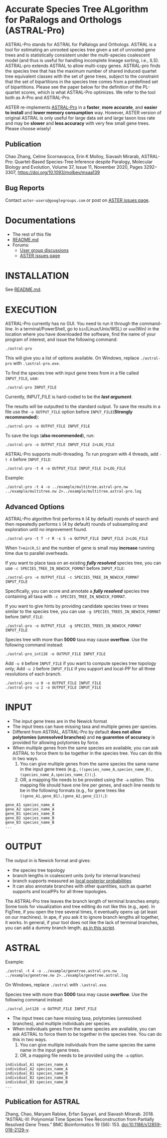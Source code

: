 # Accurate Species Tree ALgorithm for PaRalogs and Orthologs (ASTRAL-Pro)
ASTRAL-Pro stands for ASTRAL for PaRalogs and Orthologs. ASTRAL is a tool for estimating an unrooted species tree given a set of unrooted gene trees and is statistically consistent under the multi-species coalescent model (and thus is useful for handling incomplete lineage sorting, i.e., ILS). ASTRAL-pro extends ASTRAL to allow multi-copy genes. ASTRAL-pro finds the species tree that has the maximum number of shared induced quartet tree equivalent classes with the set of gene trees, subject to the constraint that the set of bipartitions in the species tree comes from a predefined set of bipartitions. Please see the paper below for the definition of the PL-quartet scores, which is what ASTRAL-Pro optimizes. We refer to the tool both as A-Pro and ASTRAL-Pro. 

ASTER re-implements [ASTRAL-Pro](https://github.com/chaoszhang/A-pro) in a **faster**, **more accurate**, and **easier to install** and **lower memory consumption** way. However, ASTER version of original ASTRAL is only useful for large data set and large taxon loss rate and may be **slower** and **less accuracy** with very few small gene trees. Please choose wisely!

## Publication

Chao Zhang, Celine Scornavacca, Erin K Molloy, Siavash Mirarab, ASTRAL-Pro: Quartet-Based Species-Tree Inference despite Paralogy, Molecular Biology and Evolution, Volume 37, Issue 11, November 2020, Pages 3292–3307, https://doi.org/10.1093/molbev/msaa139

## Bug Reports

Contact ``aster-users@googlegroups.com`` or post on [ASTER issues page](https://github.com/chaoszhang/ASTER/issues).

# Documentations
- The rest of this file
- [README.md](../README.md)
- Forums:
  - [User group discussions](https://groups.google.com/forum/#!forum/aster-users)
  - [ASTER issues page](https://github.com/chaoszhang/ASTER/issues)

# INSTALLATION
See [README.md](../README.md).

# EXECUTION
ASTRAL-Pro currently has no GUI. You need to run it through the command-line. In a terminal/PowerShell, go to `bin`(Linux/Unix/WSL) or `exe`(Win) in the location where you have downloaded the software, find the name of your program of interest, and issue the following command:

```
./astral-pro
```

This will give you a list of options available. On Windows, replace `./astral-pro` with `.\astral-pro.exe`.

To find the species tree with input gene trees from in a file called `INPUT_FILE`, use:

```
./astral-pro INPUT_FILE
```

Currently, INPUT_FILE is hard-coded to be the ***last argument***. 

The results will be outputted to the standard output. To save the results in a file use the `-o OUTPUT_FILE` option before `INPUT_FILE`(**Strongly recommended**):

```
./astral-pro -o OUTPUT_FILE INPUT_FILE
```

To save the logs (**also recommended**), run:

```
./astral-pro -o OUTPUT_FILE INPUT_FILE 2>LOG_FILE
```

ASTRAL-Pro supports multi-threading. To run program with 4 threads, add `-t 4` before `INPUT_FILE`:

```
./astral-pro -t 4 -o OUTPUT_FILE INPUT_FILE 2>LOG_FILE
```

Example: 
```
./astral-pro -t 4 -o ../example/multitree.astral-pro.nw ../example/multitree.nw 2>../example/multitree.astral-pro.log
```

## Advanced Options

ASTRAL-Pro algorithm first performs `R` (4 by default) rounds of search and then repeatedly performs `S` (4 by default) rounds of subsampling and exploration until no improvement found.

```
./astral-pro -t T -r R -s S -o OUTPUT_FILE INPUT_FILE 2>LOG_FILE
```

When `T>min(R,S)` and the number of gene is small may **increase** running time due to parallel overheads. 

If you want to place taxa on an existing ***fully resolved*** species tree, you can use `-c SPECIES_TREE_IN_NEWICK_FORMAT` before `INPUT_FILE`:

```
./astral-pro -o OUTPUT_FILE -c SPECIES_TREE_IN_NEWICK_FORMAT INPUT_FILE
```

Specifically, you can score and annotate a ***fully resolved*** species tree containing all taxa with `-c SPECIES_TREE_IN_NEWICK_FORMAT`.

If you want to give hints by providing candidate species trees or trees similar to the species tree, you can use `-g SPECIES_TREES_IN_NEWICK_FORMAT` before `INPUT_FILE`:

```
./astral-pro -o OUTPUT_FILE -g SPECIES_TREES_IN_NEWICK_FORMAT INPUT_FILE
```

Species tree with more than **5000** taxa may cause **overflow**. Use the following command instead:

```
./astral-pro_int128 -o OUTPUT_FILE INPUT_FILE
```

Add `-u 0` before `INPUT_FILE` if you want to compute species tree topology only; Add `-u 2` before `INPUT_FILE` if you support and local-PP for all three resolutions of each branch.

```
./astral-pro -u 0 -o OUTPUT_FILE INPUT_FILE
./astral-pro -u 2 -o OUTPUT_FILE INPUT_FILE
```

# INPUT
* The input gene trees are in the Newick format
* The input trees can have missing taxa and multiple genes per species.
* Different from ASTRAL, ASTRAL-Pro by default **does not allow polytomies (unresolved branches)** and **no guarentee of accuracy** is provided for allowing polytomies by force.
* When multiple genes from the same species are available, you can ask ASTRAL to force them to be together in the species tree. You can do this in two ways.
  1. You can give multiple genes from the same species the same name in the input gene trees (e.g., `((species_name_A,species_name_B),(species_name_A,species_name_C));`).
  2. OR, a mapping file needs to be provided using the `-a` option. This mapping file should have one line per genes, and each line needs to be in the following formats (e.g., for gene trees like `((gene_A1,gene_B1),(gene_A2,gene_C1));`):

```
gene_A1 species_name_A
gene_A2 species_name_A
gene_B1 species_name_B
gene_B2 species_name_B
gene_B3 species_name_B
...
```

# OUTPUT
The output in is Newick format and gives:

* the species tree topology
* branch lengths in coalescent units (only for internal branches)
* branch supports measured as [local posterior probabilities](http://mbe.oxfordjournals.org/content/early/2016/05/12/molbev.msw079.short?rss=1)
* It can also annotate branches with other quantities, such as quartet supports and localPPs for all three topologies.

The ASTRAL-Pro tree leaves the branch length of terminal branches empty. Some tools for visualization and tree editing do not like this (e.g., ape). In FigTree, if you open the tree several times, it eventually opens up (at least on our machines). In ape, if you ask it to ignore branch lengths all together, it works. In general, if your tool does not like the lack of terminal branches, you can add a dummy branch length, [as in this script](https://github.com/smirarab/global/blob/master/src/mirphyl/utils/add-bl.py).

# ASTRAL
Example: 
```
./astral -t 4 -o ../example/genetree.astral-pro.nw ../example/genetree.nw 2>../example/genetree.astral.log
```
On Windows, replace `./astral` with `.\astral.exe`.

Species tree with more than **5000** taxa may cause **overflow**. Use the following command instead:
```
./astral_int128 -o OUTPUT_FILE INPUT_FILE
```

* The input trees can have missing taxa, polytomies (unresolved branches), and multiple individuals per species.
* When individuals genes from the same species are available, you can ask ASTRAL to force them to be together in the species tree. You can do this in two ways.
  1. You can give multiple individuals from the same species the same name in the input gene trees.
  2. OR, a mapping file needs to be provided using the `-a` option.
```
individual_A1 species_name_A
individual_A2 species_name_A
individual_B1 species_name_B
individual_B2 species_name_B
individual_B3 species_name_B
...
```
## Publication for ASTRAL
Zhang, Chao, Maryam Rabiee, Erfan Sayyari, and Siavash Mirarab. 2018. “ASTRAL-III: Polynomial Time Species Tree Reconstruction from Partially Resolved Gene Trees.” BMC Bioinformatics 19 (S6): 153. [doi:10.1186/s12859-018-2129-y](https://doi.org/10.1186/s12859-018-2129-y).
